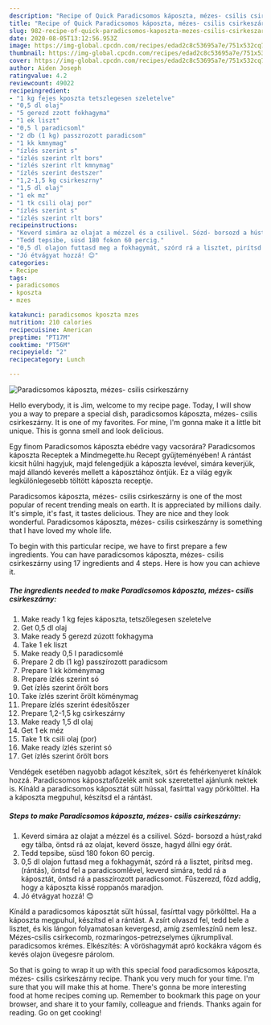 ```yaml
---
description: "Recipe of Quick Paradicsomos káposzta, mézes- csilis csirkeszárny"
title: "Recipe of Quick Paradicsomos káposzta, mézes- csilis csirkeszárny"
slug: 982-recipe-of-quick-paradicsomos-kaposzta-mezes-csilis-csirkeszarny
date: 2020-08-05T13:12:56.953Z
image: https://img-global.cpcdn.com/recipes/edad2c8c53695a7e/751x532cq70/paradicsomos-kaposzta-mezes-csilis-csirkeszarny-recept-foto.jpg
thumbnail: https://img-global.cpcdn.com/recipes/edad2c8c53695a7e/751x532cq70/paradicsomos-kaposzta-mezes-csilis-csirkeszarny-recept-foto.jpg
cover: https://img-global.cpcdn.com/recipes/edad2c8c53695a7e/751x532cq70/paradicsomos-kaposzta-mezes-csilis-csirkeszarny-recept-foto.jpg
author: Aiden Joseph
ratingvalue: 4.2
reviewcount: 49022
recipeingredient:
- "1 kg fejes kposzta tetszlegesen szeletelve"
- "0,5 dl olaj"
- "5 gerezd zzott fokhagyma"
- "1 ek liszt"
- "0,5 l paradicsoml"
- "2 db (1 kg) passzrozott paradicsom"
- "1 kk kmnymag"
- "ízlés szerint s"
- "ízlés szerint rlt bors"
- "ízlés szerint rlt kmnymag"
- "ízlés szerint destszer"
- "1,2-1,5 kg csirkeszrny"
- "1,5 dl olaj"
- "1 ek mz"
- "1 tk csili olaj por"
- "ízlés szerint s"
- "ízlés szerint rlt bors"
recipeinstructions:
- "Keverd simára az olajat a mézzel és a csilivel. Sózd- borsozd a húst,rakd egy tálba, öntsd rá az olajat, keverd össze, hagyd állni egy órát."
- "Tedd tepsibe, süsd 180 fokon 60 percig."
- "0,5 dl olajon futtasd meg a fokhagymát, szórd rá a lisztet, pirítsd meg.(rántás), öntsd fel a paradicsomlével, keverd simára, tedd rá a káposztát, öntsd rá a passzírozott paradicsomot. Fűszerezd, főzd addig, hogy a káposzta kissé roppanós maradjon."
- "Jó étvágyat hozzá! 😊"
categories:
- Recipe
tags:
- paradicsomos
- kposzta
- mzes

katakunci: paradicsomos kposzta mzes 
nutrition: 210 calories
recipecuisine: American
preptime: "PT17M"
cooktime: "PT56M"
recipeyield: "2"
recipecategory: Lunch

---
```



![Paradicsomos káposzta, mézes- csilis csirkeszárny](https://img-global.cpcdn.com/recipes/edad2c8c53695a7e/751x532cq70/paradicsomos-kaposzta-mezes-csilis-csirkeszarny-recept-foto.jpg)

Hello everybody, it is Jim, welcome to my recipe page. Today, I will show you a way to prepare a special dish, paradicsomos káposzta, mézes- csilis csirkeszárny. It is one of my favorites. For mine, I'm gonna make it a little bit unique. This is gonna smell and look delicious.

Egy finom Paradicsomos káposzta ebédre vagy vacsorára? Paradicsomos káposzta Receptek a Mindmegette.hu Recept gyűjteményében! A rántást kicsit hűlni hagyjuk, majd felengedjük a káposzta levével, simára keverjük, majd állandó keverés mellett a káposztához öntjük. Ez a világ egyik legkülönlegesebb töltött káposzta receptje.

Paradicsomos káposzta, mézes- csilis csirkeszárny is one of the most popular of recent trending meals on earth. It is appreciated by millions daily. It's simple, it's fast, it tastes delicious. They are nice and they look wonderful. Paradicsomos káposzta, mézes- csilis csirkeszárny is something that I have loved my whole life.


To begin with this particular recipe, we have to first prepare a few ingredients. You can have paradicsomos káposzta, mézes- csilis csirkeszárny using 17 ingredients and 4 steps. Here is how you can achieve it.

<!--inarticleads1-->

##### The ingredients needed to make Paradicsomos káposzta, mézes- csilis csirkeszárny:

1. Make ready 1 kg fejes káposzta, tetszőlegesen szeletelve
1. Get 0,5 dl olaj
1. Make ready 5 gerezd zúzott fokhagyma
1. Take 1 ek liszt
1. Make ready 0,5 l paradicsomlé
1. Prepare 2 db (1 kg) passzírozott paradicsom
1. Prepare 1 kk köménymag
1. Prepare ízlés szerint só
1. Get ízlés szerint őrölt bors
1. Take ízlés szerint őrölt köménymag
1. Prepare ízlés szerint édesítőszer
1. Prepare 1,2-1,5 kg csirkeszárny
1. Make ready 1,5 dl olaj
1. Get 1 ek méz
1. Take 1 tk csili olaj (por)
1. Make ready ízlés szerint só
1. Get ízlés szerint őrölt bors


Vendégek esetében nagyobb adagot készítek, sört és fehérkenyeret kínálok hozzá. Paradicsomos káposztafőzelék amit sok szeretettel ajánlunk nektek is. Kínáld a paradicsomos káposztát sült hússal, fasírttal vagy pörkölttel. Ha a káposzta megpuhul, készítsd el a rántást. 

<!--inarticleads2-->

##### Steps to make Paradicsomos káposzta, mézes- csilis csirkeszárny:

1. Keverd simára az olajat a mézzel és a csilivel. Sózd- borsozd a húst,rakd egy tálba, öntsd rá az olajat, keverd össze, hagyd állni egy órát.
1. Tedd tepsibe, süsd 180 fokon 60 percig.
1. 0,5 dl olajon futtasd meg a fokhagymát, szórd rá a lisztet, pirítsd meg.(rántás), öntsd fel a paradicsomlével, keverd simára, tedd rá a káposztát, öntsd rá a passzírozott paradicsomot. Fűszerezd, főzd addig, hogy a káposzta kissé roppanós maradjon.
1. Jó étvágyat hozzá! 😊


Kínáld a paradicsomos káposztát sült hússal, fasírttal vagy pörkölttel. Ha a káposzta megpuhul, készítsd el a rántást. A zsírt olvaszd fel, tedd bele a lisztet, és kis lángon folyamatosan kevergesd, amíg zsemleszínű nem lesz. Mézes-csilis csirkecomb, rozmaringos-petrezselymes újkrumplival. paradicsomos krémes. Elkészítés: A vöröshagymát apró kockákra vágom és kevés olajon üvegesre párolom. 

So that is going to wrap it up with this special food paradicsomos káposzta, mézes- csilis csirkeszárny recipe. Thank you very much for your time. I'm sure that you will make this at home. There's gonna be more interesting food at home recipes coming up. Remember to bookmark this page on your browser, and share it to your family, colleague and friends. Thanks again for reading. Go on get cooking!
